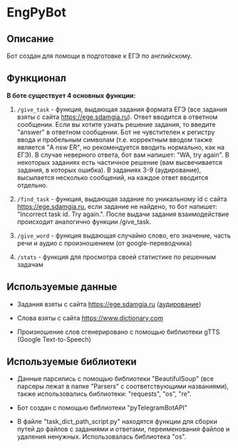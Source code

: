 # EngPyBot

## Описание

Бот создан для помощи в подготовке к ЕГЭ по английскому.

## Функционал

**В  боте существует 4 основных функции:**

1. `/give_task` - функция, выдающая задания формата ЕГЭ (все задания взяты с сайта https://ege.sdamgia.ru). 
Ответ вводится в ответном сообщении. Если вы хотите узнать решение задания, то введите "answer" в ответном сообщении. 
Бот не чувстителен к регистру ввода и пробельным символам (т.е. корректным вводом также является "A nsw ER", но рекомендуется вводить нормально, как на ЕГЭ). 
В случае неверного ответа, бот вам напишет: "WA, try again". 
В некоторых заданиях есть частичное решение (вам высвечивается задания, в которых ошибка).
В заданиях 3-9 (аудирование), высылается несколько сообщений, на каждое ответ вводится отдельно.

2. `/find_task` - функция, выдающая задание по уникальному id с сайта https://ege.sdamgia.ru, 
если задание не найдено, то бот напишет: "Incorrect task id. Try again.". 
После выдачи задания взаимодействие происходит аналогично функции /give_task.

3. `/give_word` - функция выдающая случайно слово, его значение, часть речи и аудио с произношением (от google-переводчика)

4. `/stats` - функция для просмотра своей статистике по решенным задачам

## Используемые данные

- Задания взяты с сайта https://ege.sdamgia.ru \([аудирование](https://disk.yandex.ru/d/vApf2OvTFDprNQ)\)

- Слова взяты с сайта https://www.dictionary.com

- Произношение слов сгенерировано с помощью библиотеки gTTS (Google Text-to-Speech)

## Используемые библиотеки

- Данные парсились с помощью библиотеки "BeautifulSoup" (все парсеры лежат в папке "Parsers" с соответствующими названиями),
также использовались библиотеки: "requests", "os", "re".

- Бот создан с помощью библиотеки "pyTelegramBotAPI"

- В файле "task_dict_path_script.py" находятся функции для сборки путей до файлов с заданиями и ответами, переименования файлов и удаления ненужных.
Использовалась библиотека "os".
